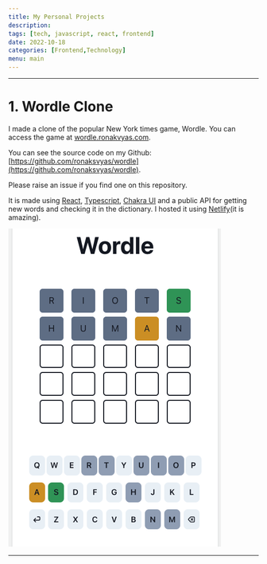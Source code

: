 ```yaml
---
title: My Personal Projects
description:
tags: [tech, javascript, react, frontend]
date: 2022-10-18
categories: [Frontend,Technology]
menu: main
---
```


---
# 1. Wordle Clone

I made a clone of the popular New York times game, Wordle. You can access the game at [wordle.ronakvyas.com](http://wordle.ronakvyas.com).

You can see the source code on my Github: [https://github.com/ronaksvyas/wordle](https://github.com/ronaksvyas/wordle). 

Please raise an issue if you find one on this repository.

It is made using [React](https://reactjs.org/), [Typescript](https://www.typescriptlang.org/), [Chakra UI](https://chakra-ui.com/) and a public API for getting new words and checking it in the dictionary. I hosted it using [Netlify](https://www.netlify.com/)(it is amazing). 

![](/images/wordle.png "Screenshot of the game")

---


